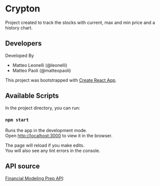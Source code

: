 # Crypton

Project created to track the stocks with current, max and min price and a history chart.


## Developers

Developed By 
- Matteo Leonelli (@leonelli)
- Matteo Paoli (@matteopaoli)

This project was bootstrapped with [Create React App](https://github.com/facebook/create-react-app).

## Available Scripts

In the project directory, you can run:

### `npm start`

Runs the app in the development mode.<br />
Open [http://localhost:3000](http://localhost:3000) to view it in the browser.

The page will reload if you make edits.<br />
You will also see any lint errors in the console.

## API source

[Financial Modeling Prep API](https://github.com/antoinevulcain/Financial-Modeling-Prep-API):